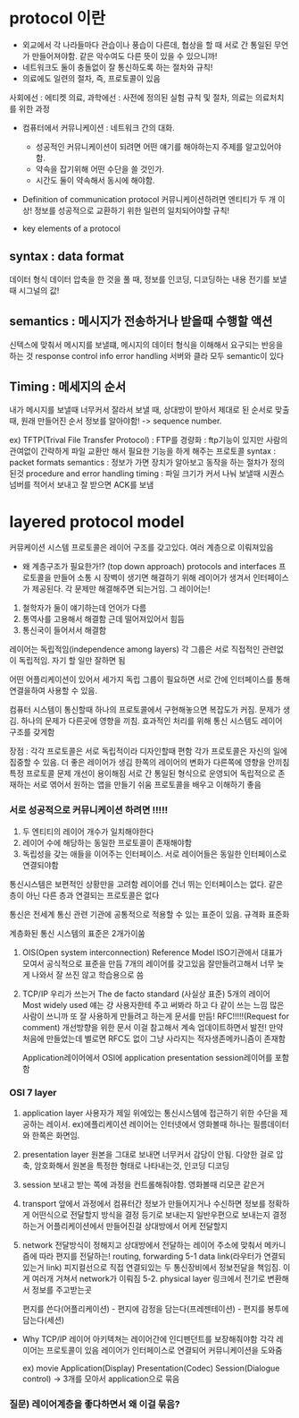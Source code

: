# protocol 이란

- 외교에서 각 나라들마다 관습이나 풍습이 다른데, 협상을 할 때 서로 간 통일된 무언가 만들어져야함. 같은 악수여도 다른 뜻이 있을 수 있으니까!
- 네트워크도 둘이 충돌없이 잘 통신하도록 하는 절차와 규칙!
- 의료에도 일련의 절차, 즉, 프로토콜이 있음

사회에선 : 에티켓
의료, 과학에선 : 사전에 정의된 실험 규칙 및 절차, 의료는 의료처치를 위한 과정

- 컴퓨터에서 커뮤니케이션 : 네트워크 간의 대화.

  - 성공적인 커뮤니케이션이 되려면 어떤 얘기를 해야하는지 주제를 알고있어야함.
  - 약속을 잡기위해 어떤 수단을 쓸 것인가.
  - 시간도 둘이 약속해서 동시에 해야함.

- Definition of communication protocol
  커뮤니케이션하려면 엔티티가 두 개 이상!
  정보를 성공적으로 교환하기 위한 일련의 일치되어야할 규칙!

- key elements of a protocol

## syntax : data format

데이터 형식
데이터 압축을 한 것을 풀 때, 정보를 인코딩, 디코딩하는 내용
전기를 보낼 때 시그널의 값!

## semantics : 메시지가 전송하거나 받을때 수행할 액션

신텍스에 맞춰서 메시지를 보낼떄, 메시지의 데이터 형식을 이해해서 요구되는 반응을 하는 것
response
control info
error handling
서버와 클라 모두 semantic이 있다

## Timing : 메세지의 순서

내가 메시지를 보낼때 너무커서 잘라서 보낼 때, 상대방이 받아서 제대로 된 순서로 맞출때, 원래 만들어진 순서 정보를 알아야함! -> sequence number.

ex) TFTP(Trival File Transfer Protocol) : FTP를 경량화
: ftp기능이 있지만 사람의 관여없이 간략하게 파일 교환만 해서 필요한 기능을 하게 해주는 프로토콜
syntax : packet formats
semantics : 정보가 가면 장치가 알아보고 동작을 하는 절차가 정의된것 procedure and error handling
timing : 파일 크기가 커서 나눠 보낼때 시퀀스 넘버를 적어서 보내고 잘 받으면 ACK를 보냄

# layered protocol model

커뮤케이션 시스템 프로토콜은 레이어 구조를 갖고있다. 여러 계층으로 이뤄져있음

- 왜 계층구조가 필요한가!? (top down approach)
  protocols and interfaces
  프로토콜을 만들어 소통 시 장벽이 생기면 해결하기 위해 레이어가 생겨서 인터페이스가 제공된다.
  각 문제만 해결해주면 되는거임. 그 레이어는!

1. 철학자가 둘이 얘기하는데 언어가 다름
2. 통역사를 고용해서 해결함 근데 떨어져있어서 힘듬
3. 통신국이 들어서서 해결함

레이어는 독립적임(independence among layers)
각 그룹은 서로 직접적인 관련없이 독립적임.
자기 할 일만 잘하면 됨

어떤 어플리케이션이 있어서 세가지 독립 그룹이 필요하면 서로 간에 인터페이스를 통해 연결을하여 사용할 수 있음.

컴퓨터 시스템이 통신할때 하나의 프로토콜에서 구현해놓으면 복잡도가 커짐. 문제가 생김. 하나의 문제가 다른곳에 영향을 끼침.
효과적인 처리를 위해 통신 시스템도 레이어 구조를 갖게함

장점 :
각각 프로토콜은 서로 독립적이라 디자인할때 편함
각가 프로토콜은 자신의 일에 집중할 수 있음. 더 좋은 레이어가 생김
한쪽의 레이어의 변화가 다른쪽에 영향을 안끼침
특정 프로토콜 문제 개선이 용이해짐
서로 간 통일된 형식으로 운영되어 독립적으로 존재하는 서로 엮어서 원하는 앱을 만들기 쉬움
프로토콜을 배우고 이해하기 좋음

### 서로 성공적으로 커뮤니케이션 하려면 !!!!!

1. 두 엔티티의 레이어 개수가 일치해야한다
2. 레이어 수에 해당하는 동일한 프로토콜이 존재해야함
3. 독립성을 갖는 애들을 이어주는 인터페이스. 서로 레이어들은 동일한 인터페이스로 연결되야함

통신시스템은 보편적인 상황만을 고려함
레이어를 건너 뛰는 인터페이스는 없다.
같은 층이 아닌 다른 층과 연결되는 프로토콜은 없다

통신은 전세계 통신 관련 기관에 공통적으로 적용할 수 있는 표준이 있음. 규격화 표준화

계층화된 통신 시스템의 표준은 2개가이쑴

1. OIS(Open system interconnection) Reference Model
   ISO기관에서 대표가 모여서 공식적으로 표준을 만듬
   7개의 레이어를 갖고있음
   잘만들려고해서 너무 늦게 나와서 잘 쓰진 않고 학습용으로 씀

2. TCP/IP 우리가 쓰는거
   The de facto standard (사실상 표준)
   5개의 레이어
   Most widely used
   얘는 걍 사용자한테 주고 써봐라 하고 다 같이 쓰는 느낌
   많은 사람이 쓰니까 또 잘 사용하게 만들려고 하는게 문서를 만듬! RFC!!!!!(Request for comment) 개선방향을 위한 문서
   이걸 참고해서 계속 업데이트하면서 발전!
   만약 처음에 만들었는데 별로면 RFC도 없이 그냥 사라지는 적자생존메카니즘이 존재함

   Application레이어에서 OSI에 application presentation session레이어를 포함함

### OSI 7 layer

1. application layer
   사용자가 제일 위에있는 통신시스템에 접근하기 위한 수단을 제공하는 레이서.
   ex)에플리케이션 레이어는 인터넷에서 영화볼때 하나는 필름데이터와 한쪽은 화면임.
2. presentation layer
   원본을 그대로 보내면 너무커서 감당이 안됨. 다양한 걸로 압축, 암호화해서 원본을 특정한 형태로 나타내는것, 인코딩 디코딩
3. session
   보내고 받는 쪽에 과정을 컨트롤해줘야함. 영화볼때 리모콘 같은거
4. transport
   앞에서 과정에서 컴퓨터간 정보가 만들어지거나 수신하면 정보를 정확하게 어떤식으로 전달할지 방식을 결정
   등기로 보내는지 일반우편으로 보내는지 결정하는거
   어플리케이션에서 만들어진걸 상대방에서 어케 전달할지
5. network
   전달방식이 정해지고 상대방에서 전달하는 레이어
   주소에 맞춰서 메카니즘에 따라 편지를 전달하는!
   routing, forwarding
   5-1 data link(라우터가 연결되있는거 link)
   피지컬선으로 직접 연결되있는 두 통신장비에서 정보전달을 책임짐. 이게 여러개 거쳐서 network가 이뤄짐
   5-2. physical layer
   링크에서 전기로 변환해서 정보를 주고받는곳

   편지를 쓴다(어플리케이션) - 편지에 감정을 담는다(프레젠테이션) - 편지를 봉투에 담는다(세션)

- Why TCP/IP
  레이어 아키텍쳐는 레이어간에 인디펜던트를 보장해줘야함
  각각 레이어는 프로토콜이 있음
  레이어가 인터페이스로 연결되어 커뮤니케이션을 도와줌

  ex) movie
  Application(Display)
  Presentation(Codec)
  Session(Dialogue control)
  -> 3개를 모아서 application으로 묶음

### 질문) 레이어계층을 좋다하면서 왜 이걸 묶음?
